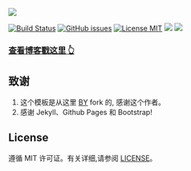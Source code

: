 

![](https://raw.githubusercontent.com/tanliner/tanliner.github.io/master/img/readme_preview.png)

[![Build Status](https://travis-ci.org/tanliner/tanliner.github.io.svg?branch=master)](https://travis-ci.org/tanliner/tanliner.github.io/)
[![GitHub issues](https://img.shields.io/github/issues/tanliner/tanliner.github.io.svg?style=flat)](https://github.com/tanliner/tanliner.github.io/issues)
[![License MIT](https://img.shields.io/badge/license-MIT-blue.svg?style=flat)](https://github.com/home-assistant/home-assistant-iOS/blob/master/LICENSE)
[![](https://img.shields.io/github/stars/tanliner/tanliner.github.io.svg?style=social&label=Star)](https://github.com/tanliner/tanliner.github.io)
[![](https://img.shields.io/github/forks/tanliner/tanliner.github.io.svg?style=social&label=Fork)](https://github.com/tanliner/tanliner.github.io)

>
### [查看博客戳这里 👆](http://tanliner.github.io)


## 致谢

1. 这个模板是从这里 [BY](https://github.com/qiubaiying/qiubaiying.github.io) fork 的, 感谢这个作者。 
2. 感谢 Jekyll、Github Pages 和 Bootstrap!

## License

遵循 MIT 许可证。有关详细,请参阅 [LICENSE](https://github.com/tanliner/tanliner.github.io/blob/master/LICENSE)。

